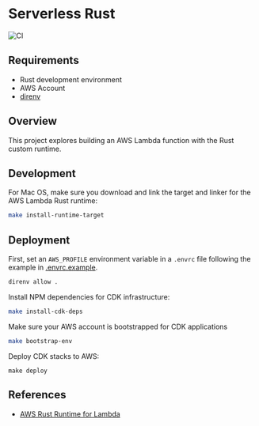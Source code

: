 # Serverless Rust

![CI](https://github.com/adamjq/serverless-rust/actions/workflows/ci.yml/badge.svg)

## Requirements
- Rust development environment
- AWS Account
- [direnv](https://direnv.net/)

## Overview

This project explores building an AWS Lambda function with the Rust custom runtime.

## Development

For Mac OS, make sure you download and link the target and linker for the AWS Lambda Rust runtime:

```bash
make install-runtime-target
```

## Deployment

First, set an `AWS_PROFILE` environment variable in a `.envrc` file following the example in [.envrc.example](./.envrc.example).

```bash
direnv allow .
```

Install NPM dependencies for CDK infrastructure:
```bash
make install-cdk-deps
```

Make sure your AWS account is bootstrapped for CDK applications
```bash
make bootstrap-env
```

Deploy CDK stacks to AWS:
```
make deploy
```

## References

- [AWS Rust Runtime for Lambda](https://aws.amazon.com/blogs/opensource/rust-runtime-for-aws-lambda/)

